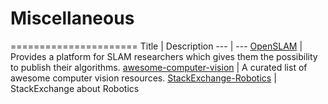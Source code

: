 # Miscellaneous

======================
Title | Description
--- | ---
[OpenSLAM](https://openslam.org/) | Provides a platform for SLAM researchers which gives them the possibility to publish their algorithms.
[awesome-computer-vision](https://github.com/jbhuang0604/awesome-computer-vision) | A curated list of awesome computer vision resources.
[StackExchange-Robotics](https://robotics.stackexchange.com) | StackExchange about Robotics
